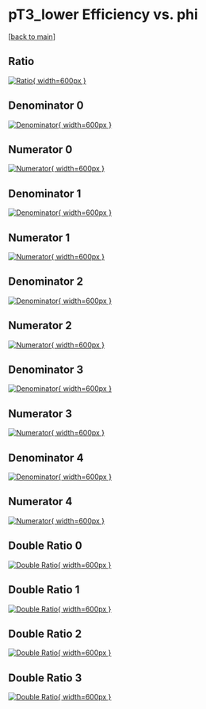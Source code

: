 # pT3_lower Efficiency vs. phi

[[back to main](./)]



## Ratio

[![Ratio](../mtv/var/pT3_lower_xtr_321_1_eff_phi.png){ width=600px }](../mtv/var/pT3_lower_xtr_321_1_eff_phi.pdf)

## Denominator 0

[![Denominator](../mtv/den/pT3_lower_xtr_321_1_eff_phi_den0.png){ width=600px }](../mtv/den/pT3_lower_xtr_321_1_eff_phi_den0.pdf)

## Numerator 0

[![Numerator](../mtv/num/pT3_lower_xtr_321_1_eff_phi_num0.png){ width=600px }](../mtv/num/pT3_lower_xtr_321_1_eff_phi_num0.pdf)

## Denominator 1

[![Denominator](../mtv/den/pT3_lower_xtr_321_1_eff_phi_den1.png){ width=600px }](../mtv/den/pT3_lower_xtr_321_1_eff_phi_den1.pdf)

## Numerator 1

[![Numerator](../mtv/num/pT3_lower_xtr_321_1_eff_phi_num1.png){ width=600px }](../mtv/num/pT3_lower_xtr_321_1_eff_phi_num1.pdf)

## Denominator 2

[![Denominator](../mtv/den/pT3_lower_xtr_321_1_eff_phi_den2.png){ width=600px }](../mtv/den/pT3_lower_xtr_321_1_eff_phi_den2.pdf)

## Numerator 2

[![Numerator](../mtv/num/pT3_lower_xtr_321_1_eff_phi_num2.png){ width=600px }](../mtv/num/pT3_lower_xtr_321_1_eff_phi_num2.pdf)

## Denominator 3

[![Denominator](../mtv/den/pT3_lower_xtr_321_1_eff_phi_den3.png){ width=600px }](../mtv/den/pT3_lower_xtr_321_1_eff_phi_den3.pdf)

## Numerator 3

[![Numerator](../mtv/num/pT3_lower_xtr_321_1_eff_phi_num3.png){ width=600px }](../mtv/num/pT3_lower_xtr_321_1_eff_phi_num3.pdf)

## Denominator 4

[![Denominator](../mtv/den/pT3_lower_xtr_321_1_eff_phi_den4.png){ width=600px }](../mtv/den/pT3_lower_xtr_321_1_eff_phi_den4.pdf)

## Numerator 4

[![Numerator](../mtv/num/pT3_lower_xtr_321_1_eff_phi_num4.png){ width=600px }](../mtv/num/pT3_lower_xtr_321_1_eff_phi_num4.pdf)

## Double Ratio 0

[![Double Ratio](../mtv/ratio/pT3_lower_xtr_321_1_eff_phi_ratio0.png){ width=600px }](../mtv/ratio/pT3_lower_xtr_321_1_eff_phi_ratio0.pdf)

## Double Ratio 1

[![Double Ratio](../mtv/ratio/pT3_lower_xtr_321_1_eff_phi_ratio1.png){ width=600px }](../mtv/ratio/pT3_lower_xtr_321_1_eff_phi_ratio1.pdf)

## Double Ratio 2

[![Double Ratio](../mtv/ratio/pT3_lower_xtr_321_1_eff_phi_ratio2.png){ width=600px }](../mtv/ratio/pT3_lower_xtr_321_1_eff_phi_ratio2.pdf)

## Double Ratio 3

[![Double Ratio](../mtv/ratio/pT3_lower_xtr_321_1_eff_phi_ratio3.png){ width=600px }](../mtv/ratio/pT3_lower_xtr_321_1_eff_phi_ratio3.pdf)

